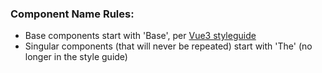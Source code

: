 ### Component Name Rules:

- Base components start with 'Base', per [Vue3 styleguide](https://vuejs.org/style-guide/rules-strongly-recommended.html#base-component-names)
- Singular components (that will never be repeated) start with 'The' (no longer in the style guide)